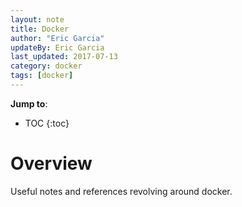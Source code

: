 ```yaml
---
layout: note
title: Docker
author: "Eric Garcia"
updateBy: Eric Garcia
last_updated: 2017-07-13
category: docker
tags: [docker]
---
```


**Jump to**:

- TOC
  {:toc}

# Overview

Useful notes and references revolving around docker.
